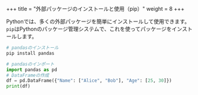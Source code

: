 +++
title = "外部パッケージのインストールと使用（pip）"
weight = 8
+++

Pythonでは、多くの外部パッケージを簡単にインストールして使用できます。`pip`はPythonのパッケージ管理システムで、これを使ってパッケージをインストールします。

```bash
# pandasのインストール
pip install pandas
```

```python
# pandasのインポート
import pandas as pd
# DataFrameの作成
df = pd.DataFrame({"Name": ["Alice", "Bob"], "Age": [25, 30]})
print(df)
```
